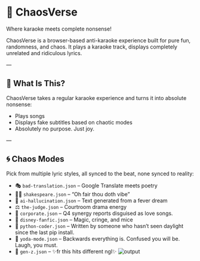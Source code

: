 # 🎤 ChaosVerse
Where karaoke meets complete nonsense!

ChaosVerse is a browser-based anti-karaoke experience built for pure fun, randomness, and chaos. It plays a karaoke track, displays completely unrelated and ridiculous lyrics.

—

## 🌌 What Is This?

ChaosVerse takes a regular karaoke experience and turns it into absolute nonsense:

- Plays songs
- Displays fake subtitles based on chaotic modes
- Absolutely no purpose. Just joy.

—

## 🌀 Chaos Modes

Pick from multiple lyric styles, all synced to the beat, none synced to reality:

- 🎭 `bad-translation.json` – Google Translate meets poetry
- 🧙‍♂️ `shakespeare.json` – “Oh fair thou doth vibe”
- 🧠 `ai-hallucination.json` – Text generated from a fever dream
- ⚖️ `the-judge.json` – Courtroom drama energy
- 💼 `corporate.json` – Q4 synergy reports disguised as love songs. 
- 🧚 `disney-fanfic.json` – Magic, cringe, and mice
- 🐍 `python-coder.json` – Written by someone who hasn’t seen daylight since the last pip install.
- 🐸 `yoda-mode.json` – Backwards everything is. Confused you will be. Laugh, you must.
- 📱 `gen-z.json` – ✨fr this hits different ngl✨
![output](https://github.com/user-attachments/assets/f4de250b-4aa3-4c7d-809d-3f992e81e3b5)

